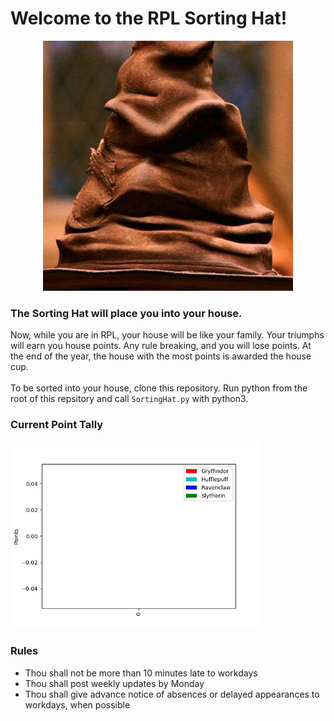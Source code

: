 # Welcome to the RPL Sorting Hat!

<center>
<img src="/assets/theHat.jpeg" width="400">
</center>

### The Sorting Hat will place you into your house.
Now, while you are in RPL, your house will be like your family. Your triumphs will earn you house points. Any rule breaking, and you will lose points. At the end of the year, the house with the most points is awarded the house cup.
<br/>
<br/>
To be sorted into your house, clone this repository. Run python from the root of this repsitory and call `SortingHat.py` with python3.

### Current Point Tally
<img src="/assets/pointTally.jpg" width="400">

### Rules
* Thou shall not be more than 10 minutes late to workdays
* Thou shall post weekly updates by Monday
* Thou shall give advance notice of absences or delayed appearances to workdays, when possible